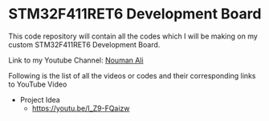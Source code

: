 # STM32F411RET6 Development Board
This code repository will contain all the codes which I will be making on my custom STM32F411RET6 Development Board.

Link to my Youtube Channel: [Nouman Ali](https://www.youtube.com/c/NoumanAli)

Following is the list of all the videos or codes and their corresponding links to YouTube Video
* Project Idea
  * https://youtu.be/I_Z9-FQaizw
